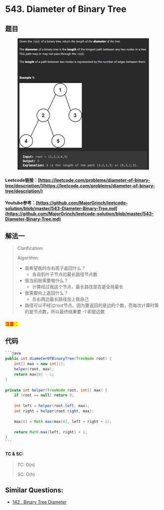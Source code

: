 # 543. Diameter of Binary Tree

## 题目

<figure><img src=".gitbook/assets/image (2).png" alt=""><figcaption></figcaption></figure>

#### Leetcode链接：[https://leetcode.com/problems/diameter-of-binary-tree/description/](https://leetcode.com/problems/diameter-of-binary-tree/description/)

#### Youtube参考：[https://github.com/MajorGrinch/leetcode-solution/blob/master/543-Diameter-Binary-Tree.md](https://github.com/MajorGrinch/leetcode-solution/blob/master/543-Diameter-Binary-Tree.md)

## 解法一

> Clarification:&#x20;
>
> Algorithm:&#x20;
>
> * 我希望我的左右孩子返回什么？
>   * 各自到叶子节点的最长路径节点数
> * 我当前层需要做什么？
>   * 计算经过我这个节点，最长路径是否是全局最长
> * 我需要向上返回什么？
>   * 左右两边最长路径加上我自己
> * 路径可以不经过root节点。因为要返回的是边的个数，而每次计算时算的是节点数，所以最终结果要 -1 即是边数

#### <mark style="color:red;">注意：</mark>

## 代码

````java
```java
public int diameterOfBinaryTree(TreeNode root) {
    int[] max = new int[1];
    helper(root, max);
    return max[0] - 1;
}

private int helper(TreeNode root, int[] max) {
    if (root == null) return 0;

    int left = helper(root.left, max);
    int right = helper(root.right, max);

    max[0] = Math.max(max[0], left + right + 1);

    return Math.max(left, right) + 1;
}
```
````

#### TC & SC:&#x20;

> TC: O(n)
>
> SC: O(h)

## **Similar Questions:**&#x20;

* [142 . Binary Tree Diameter](142.-binary-tree-diameter.md)
